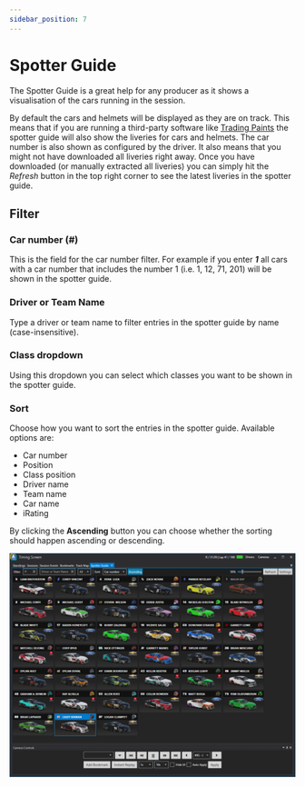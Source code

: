 ```yaml
---
sidebar_position: 7
---
```


# Spotter Guide
The Spotter Guide is a great help for any producer as it shows a visualisation of the cars running in the session.

By default the cars and helmets will be displayed as they are on track. This means that if you are running a third-party software like [Trading Paints](https://www.tradingpaints.com/) the spotter guide will also show the liveries for cars and helmets. The car number is also shown as configured by the driver.
It also means that you might not have downloaded all liveries right away. Once you have downloaded (or manually extracted all liveries) you can simply hit the *Refresh* button in the top right corner to see the latest liveries in the spotter guide.

## Filter
### Car number (#)
This is the field for the car number filter. For example if you enter _**1**_ all cars with a car number that includes the number 1 (i.e. 1, 12, 71, 201) will be shown in the spotter guide.

### Driver or Team Name
Type a driver or team name to filter entries in the spotter guide by name (case-insensitive).

### Class dropdown
Using this dropdown you can select which classes you want to be shown in the spotter guide.

### Sort
Choose how you want to sort the entries in the spotter guide. Available options are:
* Car number
* Position
* Class position
* Driver name
* Team name
* Car name
* iRating

By clicking the **Ascending** button you can choose whether the sorting should happen ascending or descending.

![ATVO UI Overview](../../static/img/timingscreen/timing-screen-spotter-guide-eNASCAR.png)